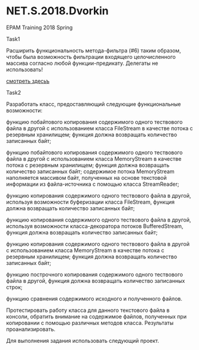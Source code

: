 # NET.S.2018.Dvorkin
EPAM Training 2018 Spring

Task1

Расширить функциональность метода-фильтра (#6) таким образом, чтобы была возможность фильтрации входящего целочисленного массива согласно любой функции-предикату. Делегаты не использовать!

[смотреть здесьъ](https://github.com/EugeneDvorkin/NET.S.2018.Dvorkin/tree/master/NET.S.2018.Dvorkin.02/NET.S.2018.Dvorkin.Task6)

Task2

Разработать класс, предоставляющий следующие функциональные возможности:

функцию побайтового копирования содержимого одного тествового файла в другой с использованием класса FileStream в качестве потока с резервным хранилищем; функция должна возвращать количество записанных байт;

функцию побайтового копирования содержимого одного тествового файла в другой с использованием класса MemoryStream в качестве потока с резервным хранилищем; функция должна возвращать количество записанных байт; содержимое потока MemoryStream наполняется массивом байт, полученных на основе текстовой информации из файла-источника с помощью класса StreamReader;

функцию копирования содержимого одного тествового файла в другой, используя возможности буферизации класса FileStream, функция должна возвращать количество записанных байт;

функцию копирования содержимого одного тествового файла в другой, используя возможности класса-декоратора потоков BufferedStream, функция должна возвращать количество записанных байт;

функцию копирования содержимого одного тествового файла в другой с использованием класса MemoryStream в качестве потока с резервным хранилищем; функция должна возвращать количество записанных байт;

функцию построчного копирования содержимого одного тествового файла в другой, функция должна возвращать количество записанных строк;

функцию сравнения содержимого исходного и полученного файлов.

Протестировать работу класса для данного текстового файла в консоли, обратить внимание на содержимое файлов, полученных при копировании с помощью различных методов класса. Результаты проанализировать.

Для выполнения задания использовать следующий проект.
